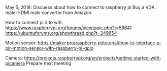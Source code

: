 May 5, 2018:
  Discuess about how to connect to raspberry pi
    Buy a VGA male-HDMI male converter from Amazon
    
  How to connect pi 3 to wifi: 
    https://www.raspberrypi.org/forums/viewtopic.php?t=56641
    https://ubuntuforums.org/showthread.php?t=249654
    
  Motion sensor:
    https://maker.pro/raspberry-pi/tutorial/how-to-interface-a-pir-motion-sensor-with-raspberry-pi-gpio
    
  Camera:
    https://projects.raspberrypi.org/en/projects/getting-started-with-picamera
  Prepare next meeting
